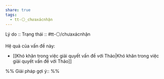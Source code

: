 ```yaml
---
share: true
tags:
  - tt-⚪_chưaxácnhận
---
```


Lý do :: 
Trạng thái :: #tt-⚪/chưaxácnhận

Hệ quả của vấn đề này:
- [[Khó khăn trong việc giải quyết vấn đề với Thảo|Khó khăn trong việc giải quyết vấn đề với Thảo]]


%%
Giải pháp gợi ý:: 
%%

